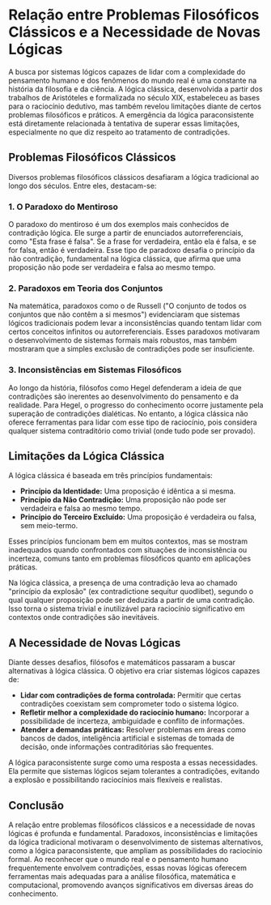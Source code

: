 # Relação entre Problemas Filosóficos Clássicos e a Necessidade de Novas Lógicas

A busca por sistemas lógicos capazes de lidar com a complexidade do pensamento humano e dos fenômenos do mundo real é uma constante na história da filosofia e da ciência. A lógica clássica, desenvolvida a partir dos trabalhos de Aristóteles e formalizada no século XIX, estabeleceu as bases para o raciocínio dedutivo, mas também revelou limitações diante de certos problemas filosóficos e práticos. A emergência da lógica paraconsistente está diretamente relacionada à tentativa de superar essas limitações, especialmente no que diz respeito ao tratamento de contradições.

## Problemas Filosóficos Clássicos

Diversos problemas filosóficos clássicos desafiaram a lógica tradicional ao longo dos séculos. Entre eles, destacam-se:

### 1. O Paradoxo do Mentiroso

O paradoxo do mentiroso é um dos exemplos mais conhecidos de contradição lógica. Ele surge a partir de enunciados autorreferenciais, como "Esta frase é falsa". Se a frase for verdadeira, então ela é falsa, e se for falsa, então é verdadeira. Esse tipo de paradoxo desafia o princípio da não contradição, fundamental na lógica clássica, que afirma que uma proposição não pode ser verdadeira e falsa ao mesmo tempo.

### 2. Paradoxos em Teoria dos Conjuntos

Na matemática, paradoxos como o de Russell ("O conjunto de todos os conjuntos que não contêm a si mesmos") evidenciaram que sistemas lógicos tradicionais podem levar a inconsistências quando tentam lidar com certos conceitos infinitos ou autorreferenciais. Esses paradoxos motivaram o desenvolvimento de sistemas formais mais robustos, mas também mostraram que a simples exclusão de contradições pode ser insuficiente.

### 3. Inconsistências em Sistemas Filosóficos

Ao longo da história, filósofos como Hegel defenderam a ideia de que contradições são inerentes ao desenvolvimento do pensamento e da realidade. Para Hegel, o progresso do conhecimento ocorre justamente pela superação de contradições dialéticas. No entanto, a lógica clássica não oferece ferramentas para lidar com esse tipo de raciocínio, pois considera qualquer sistema contraditório como trivial (onde tudo pode ser provado).

## Limitações da Lógica Clássica

A lógica clássica é baseada em três princípios fundamentais:

- **Princípio da Identidade:** Uma proposição é idêntica a si mesma.
- **Princípio da Não Contradição:** Uma proposição não pode ser verdadeira e falsa ao mesmo tempo.
- **Princípio do Terceiro Excluído:** Uma proposição é verdadeira ou falsa, sem meio-termo.

Esses princípios funcionam bem em muitos contextos, mas se mostram inadequados quando confrontados com situações de inconsistência ou incerteza, comuns tanto em problemas filosóficos quanto em aplicações práticas.

Na lógica clássica, a presença de uma contradição leva ao chamado "princípio da explosão" (ex contradictione sequitur quodlibet), segundo o qual qualquer proposição pode ser deduzida a partir de uma contradição. Isso torna o sistema trivial e inutilizável para raciocínio significativo em contextos onde contradições são inevitáveis.

## A Necessidade de Novas Lógicas

Diante desses desafios, filósofos e matemáticos passaram a buscar alternativas à lógica clássica. O objetivo era criar sistemas lógicos capazes de:

- **Lidar com contradições de forma controlada:** Permitir que certas contradições coexistam sem comprometer todo o sistema lógico.
- **Refletir melhor a complexidade do raciocínio humano:** Incorporar a possibilidade de incerteza, ambiguidade e conflito de informações.
- **Atender a demandas práticas:** Resolver problemas em áreas como bancos de dados, inteligência artificial e sistemas de tomada de decisão, onde informações contraditórias são frequentes.

A lógica paraconsistente surge como uma resposta a essas necessidades. Ela permite que sistemas lógicos sejam tolerantes a contradições, evitando a explosão e possibilitando raciocínios mais flexíveis e realistas.

## Conclusão

A relação entre problemas filosóficos clássicos e a necessidade de novas lógicas é profunda e fundamental. Paradoxos, inconsistências e limitações da lógica tradicional motivaram o desenvolvimento de sistemas alternativos, como a lógica paraconsistente, que ampliam as possibilidades do raciocínio formal. Ao reconhecer que o mundo real e o pensamento humano frequentemente envolvem contradições, essas novas lógicas oferecem ferramentas mais adequadas para a análise filosófica, matemática e computacional, promovendo avanços significativos em diversas áreas do conhecimento.